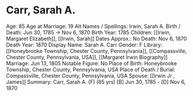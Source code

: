 # Carr, Sarah A.

Age: 85
Age at Marriage: 19
Alt Names / Spellings: Irwin, Sarah A.
Birth / Death: Jun 30, 1785 → Nov 6, 1870
Birth Year: 1785
Children: [[Irwin, Margaret Elizabeth]], [[Irwin, Sarah]]
Dates Approx.: No
Death: Nov 6, 1870
Death Year: 1870
Display Name: Sarah A. Carr
Gender: F
Library: [[Honeybrooke Township, Chester County, Pennsylvania]], [[Compassville, Chester County, Pennsylvania, USA]], [[Margaret Irwin Biography]]
Marriage: Jun 13, 1805
Notable Figure: No
Place of Birth: Honeybrooke Township, Chester County, Pennsylvania, USA
Place of Death / Burial: Compassville, Chester County, Pennsylvania, USA
Spouse: [[Irwin Jr , James]]
Summary: Carr, Sarah A. (F) (85 yrs)
[B] Jun 30, 1785 - [D] Nov 6, 1870